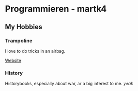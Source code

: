 # Programmieren - martk4

## **My Hobbies**

### Trampoline
I love to do tricks in an airbag.


[Website](https://www.bouncelab.ch/trampolinhalle-belp)

### History

Historybooks, especially about war, ar a big interest to me. *yeah*
